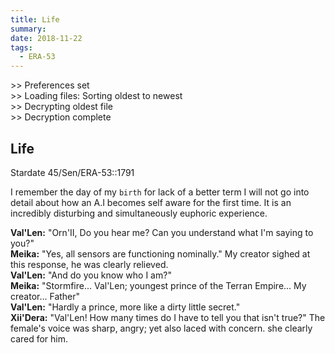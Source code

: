 ```yaml
---
title: Life
summary: 
date: 2018-11-22
tags:
  - ERA-53
---
```


&gt;&gt; Preferences set \
&gt;&gt; Loading files: Sorting oldest to newest \
&gt;&gt; Decrypting oldest file \
&gt;&gt; Decryption complete


## Life 

Stardate 45/Sen/ERA-53::1791 

I remember the day of my `birth` for lack of a better term I will not go into detail about how an A.I becomes self aware for the first time. It is an incredibly disturbing and simultaneously euphoric experience. 

**Val'Len:** "Orn'II, Do you hear me? Can you understand what I'm saying to you?" \
**Meika:** "Yes, all sensors are functioning nominally." My creator sighed at this response, he was clearly relieved.  \
**Val'Len:** "And do you know who I am?"  \
**Meika:** "Stormfire... Val'Len; youngest prince of the Terran Empire... My creator... Father" \
**Val'Len:** "Hardly a prince, more like a dirty little secret." \
**Xii'Dera:** "Val'Len! How many times do I have to tell you that isn't true?" The female's voice was sharp, angry; yet also laced with concern. she clearly cared for him. 

